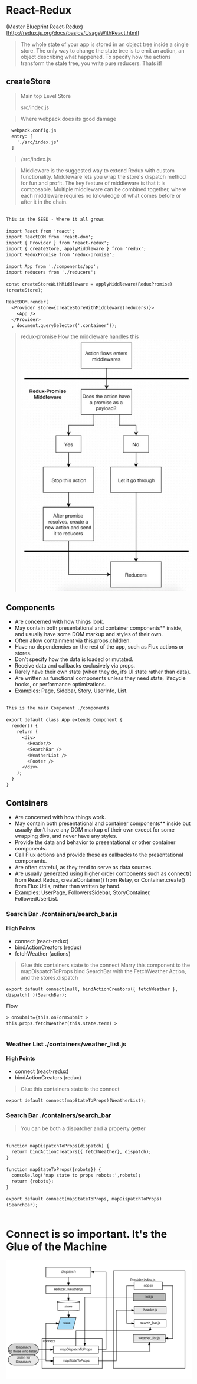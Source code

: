 # React-Redux

(Master Blueprint React-Redux) [http://redux.js.org/docs/basics/UsageWithReact.html]

> The whole state of your app is stored in an object tree inside a single store.
> The only way to change the state tree is to emit an action, an object describing what happened.
> To specify how the actions transform the state tree, you write pure reducers. Thats it!

## createStore

>
>
> Main top Level Store
>
>
> src/index.js 

> Where webpack does its good damage
```
  webpack.config.js
  entry: [
    './src/index.js'
  ]
```

> /src/index.js

>Middleware is the suggested way to extend Redux with custom functionality. 
>Middleware lets you wrap the store's dispatch method for fun and profit. The key feature of middleware is that it is composable. 
> Multiple middleware can be combined together, where each middleware requires no knowledge of what comes before or after it in the chain.

```

This is the SEED - Where it all grows 

import React from 'react';
import ReactDOM from 'react-dom';
import { Provider } from 'react-redux';
import { createStore, applyMiddleware } from 'redux';
import ReduxPromise from 'redux-promise';

import App from './components/app';
import reducers from './reducers';

const createStoreWithMiddleware = applyMiddleware(ReduxPromise)(createStore);

ReactDOM.render(
  <Provider store={createStoreWithMiddleware(reducers)}>
    <App />
  </Provider>
  , document.querySelector('.container'));

```

> redux-promise 
> How the middleware handles this
![alt text](https://raw.githubusercontent.com/mallond/robovacations/master/images/redux-promise.jpg "Jude Law Robot Vacations")


## Components

- Are concerned with how things look.
- May contain both presentational and container components** inside, and usually have some DOM markup and styles of their own.
- Often allow containment via this.props.children.
- Have no dependencies on the rest of the app, such as Flux actions or stores.
- Don’t specify how the data is loaded or mutated.
- Receive data and callbacks exclusively via props.
- Rarely have their own state (when they do, it’s UI state rather than data).
- Are written as functional components unless they need state, lifecycle hooks, or performance optimizations.
- Examples: Page, Sidebar, Story, UserInfo, List.

```

This is the main Component ./components

export default class App extends Component {
  render() {
    return (
      <div>
        <Header/>
        <SearchBar />
        <WeatherList />
        <Footer />
      </div>
    );
  }
}

```

## Containers

- Are concerned with how things work.
- May contain both presentational and container components** inside but usually don’t have any DOM markup of their own except for some wrapping divs, and never have any styles.
- Provide the data and behavior to presentational or other container components.
- Call Flux actions and provide these as callbacks to the presentational components.
- Are often stateful, as they tend to serve as data sources.
- Are usually generated using higher order components such as connect() from React Redux, createContainer() from Relay, or Container.create() from Flux Utils, rather than written by hand.
- Examples: UserPage, FollowersSidebar, StoryContainer, FollowedUserList.


### Search Bar ./containers/search_bar.js

#### High Points

- connect (react-redux)
- bindActionCreators (redux)
- fetchWeather (actions)

> Glue this containers state to the connect
> Marry this component to the mapDispatchToProps
> bind SearchBar with the FetchWeather Action, and the stores.dispatch
```
export default connect(null, bindActionCreators({ fetchWeather }, dispatch) )(SearchBar);

```

Flow

```
> onSubmit={this.onFormSubmit > this.props.fetchWeather(this.state.term) > 
          
```

### Weather List ./containers/weather_list.js

#### High Points

- connect (react-redux)
- bindActionCreators (redux)

> Glue this containers state to the connect 
```
export default connect(mapStateToProps)(WeatherList);
```

### Search Bar ./containers/search_bar

> You can be both a dispatcher and a property getter

```

function mapDispatchToProps(dispatch) {
  return bindActionCreators({ fetchWeather}, dispatch);
}

function mapStateToProps({robots}) {
  console.log('map state to props robots:',robots);
  return {robots};
}

export default connect(mapStateToProps, mapDispatchToProps)(SearchBar);


```
# Connect is so important. It's the Glue of the Machine

![alt text](https://raw.githubusercontent.com/mallond/robovacations/master/images/react_redux_connect.png "Jude Law Robot Vacations")